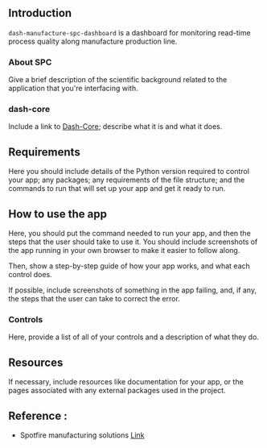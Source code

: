 
## Introduction
`dash-manufacture-spc-dashboard` is a dashboard for monitoring read-time process quality along manufacture production line.


### About SPC 
Give a brief description of the scientific background related to the application that you're interfacing with.

### dash-core 
Include a link to [Dash-Core](https://dash.plot.ly/dash-core-components); describe what it is and what it does.

## Requirements
Here you should include details of the Python version required to control your app; any packages; any requirements of the file structure; and the commands to run that will set up your app and get it ready to run.

## How to use the app
Here, you should put the command needed to run your app, and then the steps that the user should take to use it. You should include screenshots of the app running in your own browser to make it easier to follow along. 

Then, show a step-by-step guide of how your app works, and what each control does.

If possible, include screenshots of something in the app failing, and, if any, the steps that the user can take to correct the error. 

### Controls
Here, provide a list of all of your controls and a description of what they do.


## Resources
If necessary, include resources like documentation for your app, or the pages associated with any external packages used in the project. 

## Reference :
* Spotfire manufacturing solutions [Link](https://community.tibco.com/wiki/tibco-spotfire-and-tibco-streambase-manufacturing-solutions)

